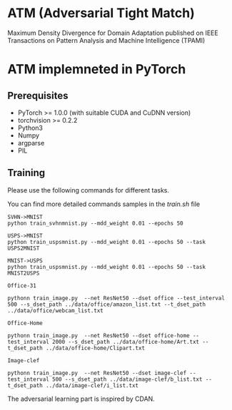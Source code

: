 # ATM (Adversarial Tight Match)
Maximum Density Divergence for Domain Adaptation published on IEEE Transactions on Pattern Analysis and Machine Intelligence (TPAMI)





# ATM implemneted in PyTorch

## Prerequisites
- PyTorch >= 1.0.0 (with suitable CUDA and CuDNN version)
- torchvision >= 0.2.2
- Python3
- Numpy
- argparse
- PIL

## Training
Please use the following commands for different tasks. 

You can find more detailed commands samples in the *train.sh* file
```
SVHN->MNIST
python train_svhnmnist.py --mdd_weight 0.01 --epochs 50

USPS->MNIST
python train_uspsmnist.py --mdd_weight 0.01 --epochs 50 --task USPS2MNIST

MNIST->USPS
python train_uspsmnist.py --mdd_weight 0.01 --epochs 50 --task MNIST2USPS
```
```
Office-31

pythonn train_image.py  --net ResNet50 --dset office --test_interval 500 --s_dset_path ../data/office/amazon_list.txt --t_dset_path ../data/office/webcam_list.txt
```
```
Office-Home

pythonn train_image.py  --net ResNet50 --dset office-home --test_interval 2000 --s_dset_path ../data/office-home/Art.txt --t_dset_path ../data/office-home/Clipart.txt
```

```
Image-clef

pythonn train_image.py  --net ResNet50 --dset image-clef --test_interval 500 --s_dset_path ../data/image-clef/b_list.txt --t_dset_path ../data/image-clef/i_list.txt
```

The adversarial learning part is inspired by CDAN.
